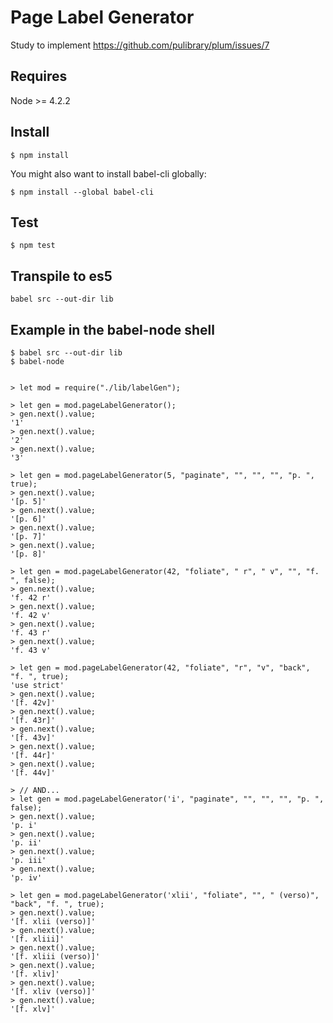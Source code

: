 # Page Label Generator

Study to implement https://github.com/pulibrary/plum/issues/7

## Requires

Node >= 4.2.2

## Install

```
$ npm install
```

You might also want to install babel-cli globally:

```
$ npm install --global babel-cli
```

## Test

```
$ npm test
```

## Transpile to es5

```
babel src --out-dir lib
```

## Example in the babel-node shell

```
$ babel src --out-dir lib
$ babel-node
```

```node

> let mod = require("./lib/labelGen");

> let gen = mod.pageLabelGenerator();
> gen.next().value;
'1'
> gen.next().value;
'2'
> gen.next().value;
'3'

> let gen = mod.pageLabelGenerator(5, "paginate", "", "", "", "p. ", true);
> gen.next().value;
'[p. 5]'
> gen.next().value;
'[p. 6]'
> gen.next().value;
'[p. 7]'
> gen.next().value;
'[p. 8]'

> let gen = mod.pageLabelGenerator(42, "foliate", " r", " v", "", "f. ", false);
> gen.next().value;
'f. 42 r'
> gen.next().value;
'f. 42 v'
> gen.next().value;
'f. 43 r'
> gen.next().value;
'f. 43 v'

> let gen = mod.pageLabelGenerator(42, "foliate", "r", "v", "back", "f. ", true);
'use strict'
> gen.next().value;
'[f. 42v]'
> gen.next().value;
'[f. 43r]'
> gen.next().value;
'[f. 43v]'
> gen.next().value;
'[f. 44r]'
> gen.next().value;
'[f. 44v]'

> // AND...
> let gen = mod.pageLabelGenerator('i', "paginate", "", "", "", "p. ", false);
> gen.next().value;
'p. i'
> gen.next().value;
'p. ii'
> gen.next().value;
'p. iii'
> gen.next().value;
'p. iv'

> let gen = mod.pageLabelGenerator('xlii', "foliate", "", " (verso)", "back", "f. ", true);
> gen.next().value;
'[f. xlii (verso)]'
> gen.next().value;
'[f. xliii]'
> gen.next().value;
'[f. xliii (verso)]'
> gen.next().value;
'[f. xliv]'
> gen.next().value;
'[f. xliv (verso)]'
> gen.next().value;
'[f. xlv]'
```
